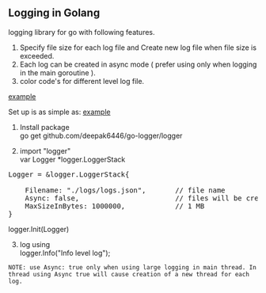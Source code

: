 ## Logging in Golang 

logging library for go with following features.
1. Specify file size for each log file and Create new log file when file size is exceeded.
2. Each log can be created in async mode ( prefer using only when logging in the main goroutine ).
3. color code's for different level log file.

[example](/examples/console.png)

Set up is as simple as:
[example](/examples/main.go)

1. Install package </br>
go get github.com/deepak6446/go-logger/logger

2. import "logger" </br>
var Logger *logger.LoggerStack </br>
<pre>
Logger = &logger.LoggerStack{</br>
	Filename: "./logs/logs.json", 		// file name 
	Async: false,                       // files will be created asynchronous if set to true 
	</t>MaxSizeInBytes: 1000000,            // 1 MB 
}
</pre>

logger.Init(Logger)

3. log using</br>
logger.Info("Info level log");

```
NOTE: use Async: true only when using large logging in main thread. In thread using Async true will cause creation of a new thread for each log.
```
